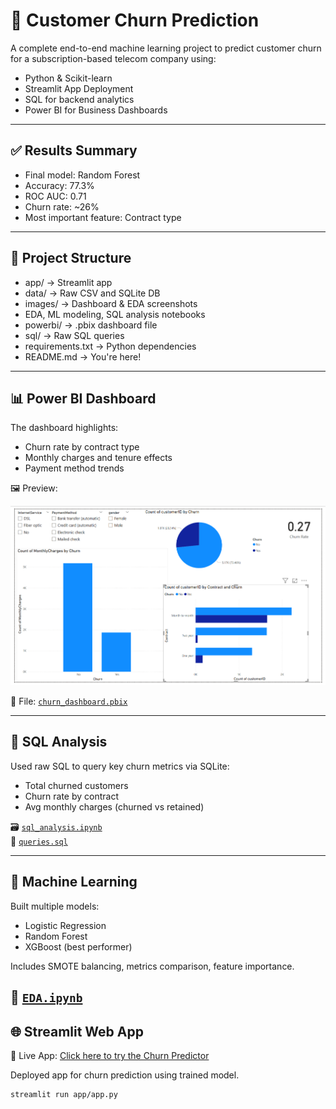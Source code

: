 # 🧠 Customer Churn Prediction

A complete end-to-end machine learning project to predict customer churn for a subscription-based telecom company using:
- Python & Scikit-learn
- Streamlit App Deployment
- SQL for backend analytics
- Power BI for Business Dashboards
---
## ✅ Results Summary

- Final model: Random Forest
- Accuracy: 77.3%
- ROC AUC: 0.71
- Churn rate: ~26%
- Most important feature: Contract type
---

## 📁 Project Structure
- app/ → Streamlit app
- data/ → Raw CSV and SQLite DB
- images/ → Dashboard & EDA screenshots
- EDA, ML modeling, SQL analysis notebooks
- powerbi/ → .pbix dashboard file
- sql/ → Raw SQL queries
- requirements.txt → Python dependencies
- README.md → You're here!

---

## 📊 Power BI Dashboard

The dashboard highlights:
- Churn rate by contract type
- Monthly charges and tenure effects
- Payment method trends

🖼️ Preview:

![powerbi](./images/powerbi.png)

📁 File: [`churn_dashboard.pbix`](churn_dashboard.pbix)

---

## 🔎 SQL Analysis

Used raw SQL to query key churn metrics via SQLite:

- Total churned customers
- Churn rate by contract
- Avg monthly charges (churned vs retained)

🗃️ [`sql_analysis.ipynb`](sql_analysis.ipynb)  
📄 [`queries.sql`](./sql/queries.sql)

---

## 🔬 Machine Learning

Built multiple models:
- Logistic Regression
- Random Forest
- XGBoost (best performer)

Includes SMOTE balancing, metrics comparison, feature importance.

📓 [`EDA.ipynb`](EDA.ipynb)
---

## 🌐 Streamlit Web App

🚀 Live App: [Click here to try the Churn Predictor](https://rqksaqtxnqpiqt9nh5nmpw.streamlit.app/)

Deployed app for churn prediction using trained model.

```bash
streamlit run app/app.py
